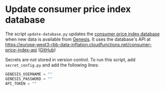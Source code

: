 # Update consumer price index database

The script `update-database.py` updates the [consumer price index database](https://console.cloud.google.com/sql/instances/consumer-price-index/overview?project=rbb-data-inflation) when new data is available from [Genesis](https://www-genesis.destatis.de/genesis//online?operation=table&code=61111-0006&bypass=true&levelindex=0&levelid=1657617156882#abreadcrumb). It uses the database's API at https://europe-west3-rbb-data-inflation.cloudfunctions.net/consumer-price-index-api ([GitHub](https://github.com/rbb-data/consumer-price-index-api))

Secrets are not stored in version control. To run this script, add `secret_config.py` and add the following lines:

```python
GENESIS_USERNAME = ""
GENESIS_PASSWORD = ""
API_TOKEN = ""
```
